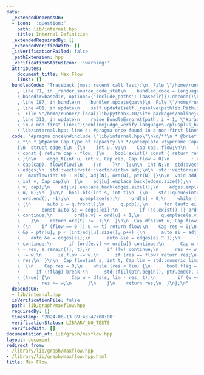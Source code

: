 ```yaml
---
data:
  _extendedDependsOn:
  - icon: ':question:'
    path: lib/internal.hpp
    title: Internal Definition
  _extendedRequiredBy: []
  _extendedVerifiedWith: []
  _isVerificationFailed: false
  _pathExtension: hpp
  _verificationStatusIcon: ':warning:'
  attributes:
    document_title: Max Flow
    links: []
  bundledCode: "Traceback (most recent call last):\n  File \"/home/runner/.local/lib/python3.10/site-packages/onlinejudge_verify/documentation/build.py\"\
    , line 71, in _render_source_code_stat\n    bundled_code = language.bundle(stat.path,\
    \ basedir=basedir, options={'include_paths': [basedir]}).decode()\n  File \"/home/runner/.local/lib/python3.10/site-packages/onlinejudge_verify/languages/cplusplus.py\"\
    , line 187, in bundle\n    bundler.update(path)\n  File \"/home/runner/.local/lib/python3.10/site-packages/onlinejudge_verify/languages/cplusplus_bundle.py\"\
    , line 401, in update\n    self.update(self._resolve(pathlib.Path(included), included_from=path))\n\
    \  File \"/home/runner/.local/lib/python3.10/site-packages/onlinejudge_verify/languages/cplusplus_bundle.py\"\
    , line 312, in update\n    raise BundleErrorAt(path, i + 1, \"#pragma once found\
    \ in a non-first line\")\nonlinejudge_verify.languages.cplusplus_bundle.BundleErrorAt:\
    \ lib/internal.hpp: line 4: #pragma once found in a non-first line\n"
  code: "#pragma once\n#include \"lib/internal.hpp\"\n\n/**\n * @brief Max Flow\n\
    \ *\n * @tparam Cap type of capacity.\n */\ntemplate <typename Cap> struct maxflow\n\
    {\n  struct edge_t\n  {\n    int u, v;\n    Cap cap, flow;\n\n    Cap remain()\
    \ const { return cap - flow; }\n    bool exist() const { return remain() > 0;\
    \ }\n\n    edge_t(int u, int v, Cap cap, Cap flow = 0)\n        : u(u), v(v),\
    \ cap(cap), flow(flow)\n    {\n    }\n  };\n\n  int N;\n  std::vector<edge_t>\
    \ edges;\n  std::vector<std::vector<int>> adj;\n\n  std::vector<int> ord, ptr;\n\
    \n  maxflow(int N) : N(N), adj(N), ord(N), ptr(N) {}\n\n  void add_edge(int u,\
    \ int v, Cap cap)\n  {\n    adj[u].emplace_back(edges.size());\n    edges.emplace_back(u,\
    \ v, cap);\n    adj[v].emplace_back(edges.size());\n    edges.emplace_back(v,\
    \ u, 0);\n  }\n\n  bool bfs(int s, int t)\n  {\n    std::queue<int> q;\n    std::fill(ord.begin(),\
    \ ord.end(), -1);\n    q.emplace(s);\n    ord[s] = 0;\n    while (!q.empty())\
    \ {\n      auto u = q.front();\n      q.pop();\n      for (auto ei : adj[u]) {\n\
    \        const auto &e = edges[ei];\n        if (!e.exist() || ord[e.v] != -1)\
    \ continue;\n        ord[e.v] = ord[u] + 1;\n        q.emplace(e.v);\n      }\n\
    \    }\n    return ord[t] != -1;\n  }\n\n  Cap dfs(int u, Cap flow, int t)\n \
    \ {\n    if (flow == 0 || u == t) return flow;\n    Cap res = 0;\n    for (int\
    \ &p = ptr[u]; p < (int)adj[u].size(); p++) {\n      auto ei = adj[u][p];\n  \
    \    auto &e = edges[ei];\n      auto &ie = edges[ei ^ 1];\n      if (!e.exist())\
    \ continue;\n      if (ord[e.v] <= ord[u]) continue;\n      Cap w = dfs(e.v, std::min(flow\
    \ - res, e.remain()), t);\n      if (!w) continue;\n      res += w;\n      e.flow\
    \ += w;\n      ie.flow -= w;\n      if (res == flow) return res;\n    }\n    return\
    \ res;\n  }\n\n  Cap flow(int s, int t, Cap lim = std::numeric_limits<Cap>::max())\n\
    \  {\n    Cap res = 0;\n    while (res < lim) {\n      bool flag = bfs(s, t);\n\
    \      if (!flag) break;\n      std::fill(ptr.begin(), ptr.end(), 0);\n      while\
    \ (true) {\n        Cap w = dfs(s, lim - res, t);\n        if (w == 0) break;\n\
    \        res += w;\n      }\n    }\n    return res;\n  }\n};\n"
  dependsOn:
  - lib/internal.hpp
  isVerificationFile: false
  path: lib/graph/maxflow.hpp
  requiredBy: []
  timestamp: '2024-06-13 09:43:47+08:00'
  verificationStatus: LIBRARY_NO_TESTS
  verifiedWith: []
documentation_of: lib/graph/maxflow.hpp
layout: document
redirect_from:
- /library/lib/graph/maxflow.hpp
- /library/lib/graph/maxflow.hpp.html
title: Max Flow
---
```

